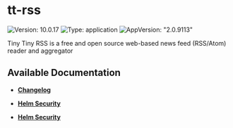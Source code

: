 # tt-rss

![Version: 10.0.17](https://img.shields.io/badge/Version-10.0.17-informational?style=flat-square) ![Type: application](https://img.shields.io/badge/Type-application-informational?style=flat-square) ![AppVersion: "2.0.9113"](https://img.shields.io/badge/AppVersion-"2.0.9113"-informational?style=flat-square)

Tiny Tiny RSS is a free and open source web-based news feed (RSS/Atom) reader and aggregator

## Available Documentation

- [**Changelog**](CHANGELOG)

- [**Helm Security**](container-security)

- [**Helm Security**](helm-security)

